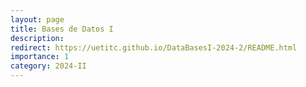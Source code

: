 ```yaml
---
layout: page
title: Bases de Datos I
description: 
redirect: https://uetitc.github.io/DataBasesI-2024-2/README.html
importance: 1
category: 2024-II
---
```


